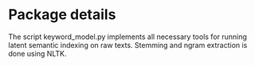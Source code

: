 # Package details
The script keyword_model.py implements all necessary tools for running latent semantic indexing on raw texts. Stemming and ngram extraction is done using NLTK. 
